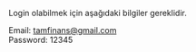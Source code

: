 
Login olabilmek için aşağıdaki bilgiler gereklidir.

Email: tamfinans@gmail.com
<br/>
Password: 12345

